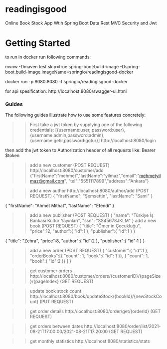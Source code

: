 # readingisgood
Online Book Stock App Wtih Spring Boot Data Rest MVC Security and Jwt

# Getting Started

to run in docker run following commands:

mvnw -Dmaven.test.skip=true spring-boot:build-image -Dspring-boot.build-image.imageName=springio/readingisgood-docker

docker run -p 8080:8080 -t springio/readingisgood-docker

for api spesification: http://localhost:8080/swagger-ui.html

### Guides
The following guides illustrate how to use some features concretely:

>> First take a jwt token by supplying one of the following credentials:
[{username:user, password:user},{username:admin,password:admin},{username:getir,password:gotur}]
http://localhost:8080/login

then add the jwt token to Authorization header of all requests like: Bearer $token

>> add a new customer (POST REQUEST)
http://localhost:8080/customer/add
{"firstName":"mehmet","lastName":"yilmaz","email":"mehmetyilmaz@gmail.com", "tel":"5551117899","address":"Ankara"}

>> add a new author
http://localhost:8080/author/add (POST REQUEST)
{
	"firstName": "Şemsettin",
	"lastName": "Sami"
}

{
	"firstName": "Ahmet Mithat",
	"lastName": "Efendi"
}

>> add a new publisher (POST REQUEST)
{
	"name": "Türkiye İş Bankası Kültür Yayınları",
	"ssn": "SS45678JKLM"
}
>> add a new book (POST REQUEST)
{
	"title": "Ömer in Çocukluğu",
	"price":12,
	"author":{
		"id":1
	},
	"publisher":{
		"id":1
	}
}

{
	"title": "Zehra",
	"price":8,
	"author":{
		"id":2
	},
	"publisher":{
		"id":1
	}
}

>> add a new order (POST REQUEST)
{
	"customer":{
		"id":1
	},
	"orderBooks":[{
		"count": 1,
		"book":{
			"id": 1
		}},
		{
		"count": 1,
		"book":{
			"id":2
		}}
	]
}

>> get customer orders
http://localhost:8080/customer/orders/{customerID}/{pageSize}/{pageIndex} (GET REQUEST)

>> update book stock count
http://localhost:8080/book/updateStock/{bookId}/{newStockCount} (PUT REQUEST)

>> get order details
http://localhost:8080/order/get/{orderId} (GET REQUEST)

>> get orders between dates
http://localhost:8080/order/list/2021-08-21T17:00:00/2021-08-21T17:20:00 (GET REQUEST)

>> get monthly statistics
http://localhost:8080/statistics/stats






